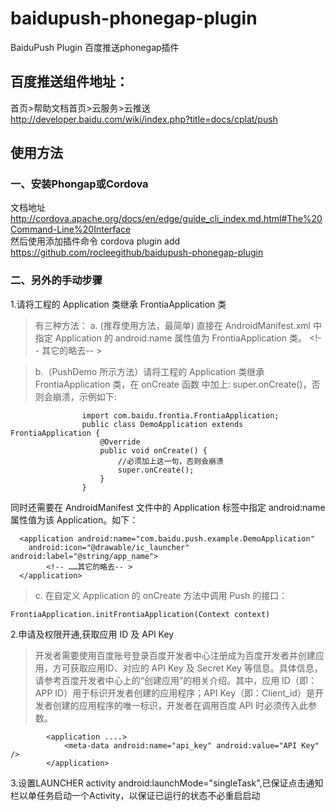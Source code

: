 baidupush-phonegap-plugin
=========================

BaiduPush Plugin 百度推送phonegap插件<br />



百度推送组件地址：
-----------------------------------
首页&gt;帮助文档首页&gt;云服务&gt;云推送<br/>
http://developer.baidu.com/wiki/index.php?title=docs/cplat/push

使用方法
-----------------------------------
### 一、安装Phongap或Cordova
 文档地址 http://cordova.apache.org/docs/en/edge/guide_cli_index.md.html#The%20Command-Line%20Interface
 <br/>然后使用添加插件命令 cordova plugin add https://github.com/rocleegithub/baidupush-phonegap-plugin
### 二、另外的手动步骤
 1.请将工程的 Application 类继承 FrontiaApplication 类
> 有三种方法：
> a.  (推荐使用方法，最简单)  直接在 AndroidManifest.xml 中指定 Application 的 android:name 属性值为 FrontiaApplication 类。
					<application android:name="com.baidu.frontia.FrontiaApplication">
					<!--  其它的略去-- >
					</application>
					
> b.（PushDemo 所示方法）请将工程的 Application 类继承 FrontiaApplication 类，在 onCreate 函数
			中加上: super.onCreate()，否则会崩溃，示例如下:
> 			
					import com.baidu.frontia.FrontiaApplication;
					public class DemoApplication extends FrontiaApplication {
						@Override
						public void onCreate() {
							//必须加上这一句，否则会崩溃
							super.onCreate();
						}
					}
> 					
 同时还需要在  AndroidManifest 文件中的 Application 标签中指定 android:name 属性值为该
			Application。如下：
> 			
	  <application android:name="com.baidu.push.example.DemoApplication" 
	 	android:icon="@drawable/ic_launcher" android:label="@string/app_name">
	 		<!-- ……其它的略去-- >
	  </application>
					
> 					
> c.  在自定义 Application 的 onCreate 方法中调用 Push 的接口：
> 
	FrontiaApplication.initFrontiaApplication(Context context)
> 					
 
 2.申请及权限开通,获取应用 ID 及 API Key
> 开发者需要使用百度账号登录百度开发者中心注册成为百度开发者并创建应用，方可获取应用ID、对应的 API Key 及 Secret Key 等信息。具体信息，请参考百度开发者中心上的“创建应用”的相关介绍。其中，应用 ID（即：APP ID）用于标识开发者创建的应用程序；API Key（即：Client_id）是开发者创建的应用程序的唯一标识，开发者在调用百度 API 时必须传入此参数。

			<application ....>
				<meta-data android:name="api_key" android:value="API Key" />
			</application>
 3.设置LAUNCHER activity android:launchMode="singleTask",已保证点击通知栏以单任务启动一个Activity，以保证已运行的状态不必重启启动

